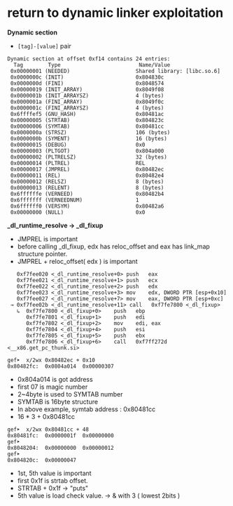 # return to dynamic linker exploitation
**Dynamic section**
- `[tag]-[value]` pair
```
Dynamic section at offset 0xf14 contains 24 entries:
  Tag        Type                         Name/Value
 0x00000001 (NEEDED)                     Shared library: [libc.so.6]
 0x0000000c (INIT)                       0x804830c
 0x0000000d (FINI)                       0x8048574
 0x00000019 (INIT_ARRAY)                 0x8049f08
 0x0000001b (INIT_ARRAYSZ)               4 (bytes)
 0x0000001a (FINI_ARRAY)                 0x8049f0c
 0x0000001c (FINI_ARRAYSZ)               4 (bytes)
 0x6ffffef5 (GNU_HASH)                   0x80481ac
 0x00000005 (STRTAB)                     0x804823c
 0x00000006 (SYMTAB)                     0x80481cc
 0x0000000a (STRSZ)                      106 (bytes)
 0x0000000b (SYMENT)                     16 (bytes)
 0x00000015 (DEBUG)                      0x0
 0x00000003 (PLTGOT)                     0x804a000
 0x00000002 (PLTRELSZ)                   32 (bytes)
 0x00000014 (PLTREL)                     REL
 0x00000017 (JMPREL)                     0x80482ec
 0x00000011 (REL)                        0x80482e4
 0x00000012 (RELSZ)                      8 (bytes)
 0x00000013 (RELENT)                     8 (bytes)
 0x6ffffffe (VERNEED)                    0x80482b4
 0x6fffffff (VERNEEDNUM)                 1
 0x6ffffff0 (VERSYM)                     0x80482a6
 0x00000000 (NULL)                       0x0
```

**_dl_runtime_resolve -> _dl_fixup**
- JMPREL is important
- before calling _dl_fixup, edx has reloc_offset and eax has link_map structure pointer.
- JMPREL + reloc_offset( edx ) is important
```
   0xf7fee020 <_dl_runtime_resolve+0> push   eax
   0xf7fee021 <_dl_runtime_resolve+1> push   ecx
   0xf7fee022 <_dl_runtime_resolve+2> push   edx
   0xf7fee023 <_dl_runtime_resolve+3> mov    edx, DWORD PTR [esp+0x10]
   0xf7fee027 <_dl_runtime_resolve+7> mov    eax, DWORD PTR [esp+0xc]
 → 0xf7fee02b <_dl_runtime_resolve+11> call   0xf7fe7800 <_dl_fixup>
   ↳  0xf7fe7800 <_dl_fixup+0>    push   ebp
      0xf7fe7801 <_dl_fixup+1>    push   edi
      0xf7fe7802 <_dl_fixup+2>    mov    edi, eax
      0xf7fe7804 <_dl_fixup+4>    push   esi
      0xf7fe7805 <_dl_fixup+5>    push   ebx
      0xf7fe7806 <_dl_fixup+6>    call   0xf7ff272d <__x86.get_pc_thunk.si>
      
gef➤  x/2wx 0x80482ec + 0x10
0x80482fc:	0x0804a014	0x00000307
```
- 0x804a014 is got address 
- first 07 is magic number 
- 2~4byte is used to SYMTAB number
- SYMTAB is 16byte structure
- In above example, symtab address : 0x80481cc
- 16 * 3 + 0x80481cc
```
gef➤  x/2wx 0x80481cc + 48
0x80481fc:	0x0000001f	0x00000000
gef➤  
0x8048204:	0x00000000	0x00000012
gef➤  
0x804820c:	0x00000047
```
- 1st, 5th value is important
- first 0x1f is strtab offset.
- STRTAB + 0x1f -> "puts"
- 5th value is load check value. -> & with 3 ( lowest 2bits )

